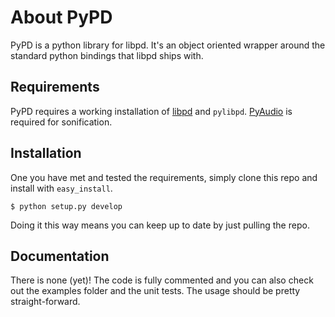 # About PyPD

PyPD is a python library for libpd. It's an object oriented wrapper around the standard python bindings that libpd ships with.

## Requirements

PyPD requires a working installation of [libpd](https://github.com/libpd/libpd) and `pylibpd`. [PyAudio](http://people.csail.mit.edu/hubert/pyaudio/) is required for sonification.

## Installation

One you have met and tested the requirements, simply clone this repo and install with `easy_install`.

```
$ python setup.py develop
```

Doing it this way means you can keep up to date by just pulling the repo.

## Documentation

There is none (yet)! The code is fully commented and you can also check out the examples folder and the unit tests. The usage should be pretty straight-forward.

